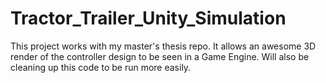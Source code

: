 # Tractor_Trailer_Unity_Simulation
This project works with my master's thesis repo. It allows an awesome 3D render of the controller design to be seen in a Game Engine. Will also be cleaning up this code to be run more easily.
